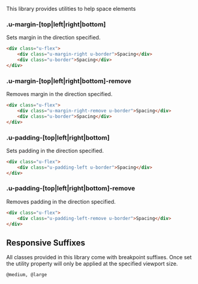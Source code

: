 <p class="u-text-emphasize">This library provides utilities to help space elements</p>

### .u-margin-[top|left|right|bottom]

Sets margin in the direction specified.

```html
<div class="u-flex">
    <div class="u-margin-right u-border">Spacing</div>  
    <div class="u-border">Spacing</div>  
</div>    
```

### .u-margin-[top|left|right|bottom]-remove

Removes margin in the direction specified.

```html
<div class="u-flex">
    <div class="u-margin-right-remove u-border">Spacing</div>  
    <div class="u-border">Spacing</div>  
</div>  
```

### .u-padding-[top|left|right|bottom]

Sets padding in the direction specified.

```html
<div class="u-flex">
    <div class="u-padding-left u-border">Spacing</div> 
</div>
```

### .u-padding-[top|left|right|bottom]-remove

Removes padding in the direction specified.

```html
<div class="u-flex">
    <div class="u-padding-left-remove u-border">Spacing</div> 
</div>
```

## Responsive Suffixes

All classes provided in this library come with breakpoint suffixes. Once set the utility property will only be applied at the specified viewport size.

`@medium, @large`